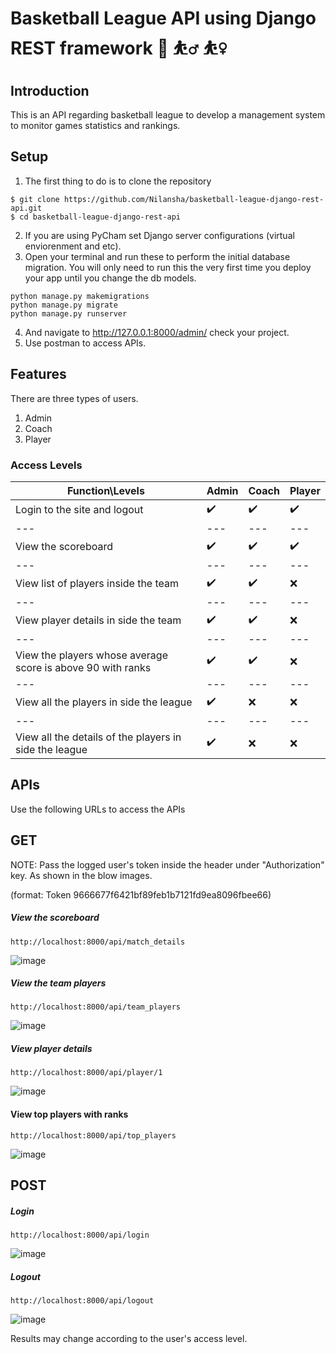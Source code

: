 # Basketball League API using Django REST framework :basketball: :basketball_man: :basketball_woman: 
## Introduction
This is an API regarding basketball league to develop a management system to monitor games statistics and rankings.

## Setup
1. The first thing to do is to clone the repository
```
$ git clone https://github.com/Nilansha/basketball-league-django-rest-api.git
$ cd basketball-league-django-rest-api
```

2. If you are using PyCham set Django server configurations (virtual enviorenment and etc). 
3. Open your terminal and run these to perform the initial database migration. You will only need to run this the very first time you deploy your app until you change the db models.
```
python manage.py makemigrations
python manage.py migrate
python manage.py runserver
``` 

4. And navigate to http://127.0.0.1:8000/admin/ check your project.
5. Use postman to access APIs.

## Features
There are three types of users.
  1. Admin
  2. Coach
  3. Player

### Access Levels 

Function\Levels | Admin | Coach | Player 
--- | --- | --- | --- 
Login to the site and logout | :heavy_check_mark: | :heavy_check_mark: | :heavy_check_mark:
--- | --- | --- | --- 
View the scoreboard | :heavy_check_mark: | :heavy_check_mark: | :heavy_check_mark:
--- | --- | --- | --- 
View list of players inside the team | :heavy_check_mark: | :heavy_check_mark: | :x:
--- | --- | --- | --- 
View player details in side the team | :heavy_check_mark: | :heavy_check_mark: | :x:
--- | --- | --- | --- 
View the players whose average score is above 90 with ranks | :heavy_check_mark: | :heavy_check_mark: | :x:
--- | --- | --- | --- 
View all the players in side the league | :heavy_check_mark: | :x: | :x: 
--- | --- | --- | --- 
View all the details of the players in side the league | :heavy_check_mark: | :x: | :x:

## APIs

Use the following URLs to access the APIs
## GET
NOTE: Pass the logged user's token inside the header under "Authorization" key. As shown in the blow images.

(format: Token 9666677f6421bf89feb1b7121fd9ea8096fbee66)
##### View the scoreboard
```
http://localhost:8000/api/match_details
```
![image](https://user-images.githubusercontent.com/20280857/125286580-9822f180-e339-11eb-86c6-e1e214e5f374.png)


##### View the team players
```
http://localhost:8000/api/team_players
```
![image](https://user-images.githubusercontent.com/20280857/125286677-b8eb4700-e339-11eb-9f48-8cf4bd373f0a.png)


##### View player details
```
http://localhost:8000/api/player/1
```
![image](https://user-images.githubusercontent.com/20280857/125286789-d3252500-e339-11eb-8c59-afbc0b9af762.png)


#### View top players with ranks
```
http://localhost:8000/api/top_players
```
![image](https://user-images.githubusercontent.com/20280857/125286910-efc15d00-e339-11eb-8720-bdaa1f26a1d4.png)



## POST

##### Login
```
http://localhost:8000/api/login
```
![image](https://user-images.githubusercontent.com/20280857/125284961-b556c080-e337-11eb-8440-0f5409b127b4.png)

##### Logout
```
http://localhost:8000/api/logout
```
![image](https://user-images.githubusercontent.com/20280857/125285125-f18a2100-e337-11eb-9a49-601004023060.png)


Results may change according to the user's access level.


  
